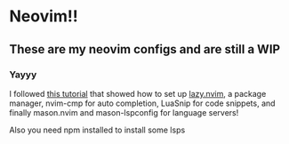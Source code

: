 # Neovim!!
## These are my neovim configs and are still a WIP
### Yayyy
I followed [this tutorial](https://martinlwx.github.io/en/config-neovim-from-scratch/) that showed how to set up [lazy.nvim](https://github.com/folke/lazy.nvim), a package manager, nvim-cmp for auto completion, LuaSnip for code snippets, and finally mason.nvim and mason-lspconfig for language servers!

Also you need npm installed to install some lsps
